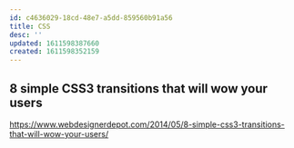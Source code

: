 ```yaml
---
id: c4636029-18cd-48e7-a5dd-859560b91a56
title: CSS
desc: ''
updated: 1611598387660
created: 1611598352159
---
```


## 8 simple CSS3 transitions that will wow your users

https://www.webdesignerdepot.com/2014/05/8-simple-css3-transitions-that-will-wow-your-users/

